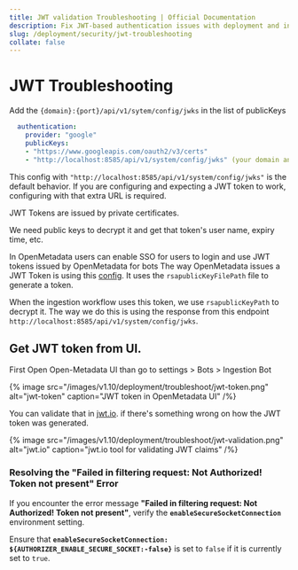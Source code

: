 ```yaml
---
title: JWT validation Troubleshooting | Official Documentation
description: Fix JWT-based authentication issues with deployment and ingestion by adjusting token validation and decoding settings.
slug: /deployment/security/jwt-troubleshooting
collate: false
---
```

# JWT Troubleshooting

Add the `{domain}:{port}/api/v1/sytem/config/jwks` in the list of publicKeys

```yaml
  authentication:
    provider: "google"
    publicKeys:
    - "https://www.googleapis.com/oauth2/v3/certs"
    - "http://localhost:8585/api/v1/system/config/jwks" (your domain and port)
```

This config with `"http://localhost:8585/api/v1/system/config/jwks"` is the default behavior. If you are configuring and expecting a JWT token to work, configuring with that extra URL is required.

JWT Tokens are issued by private certificates.

We need public keys to decrypt it and get that token's user name, expiry time, etc.

In OpenMetadata users can enable SSO for users to login and use JWT tokens issued by OpenMetadata for bots
The way OpenMetadata issues a JWT Token is using this [config](https://github.com/open-metadata/OpenMetadata/blob/main/conf/openmetadata.yaml#L155). It uses the `rsapublicKeyFilePath` file to generate a token.

When the ingestion workflow uses this token, we use `rsapublicKeyPath` to decrypt it. The way we do this is using the response from this endpoint `http://localhost:8585/api/v1/system/config/jwks`.


## Get JWT token from UI.

First Open Open-Metadata UI than go to settings > Bots > Ingestion Bot

{% image
  src="/images/v1.10/deployment/troubleshoot/jwt-token.png"
  alt="jwt-token"
  caption="JWT token in OpenMetadata UI"
 /%}

You can validate that in [jwt.io](https://jwt.io/). if there's something wrong on how the JWT token was generated.


{% image
  src="/images/v1.10/deployment/troubleshoot/jwt-validation.png"
  alt="jwt.io"
  caption="jwt.io tool for validating JWT claims"
 /%}

### Resolving the "Failed in filtering request: Not Authorized! Token not present" Error

If you encounter the error message **"Failed in filtering request: Not Authorized! Token not present"**, verify the **`enableSecureSocketConnection`** environment setting.

Ensure that **`enableSecureSocketConnection: ${AUTHORIZER_ENABLE_SECURE_SOCKET:-false}`** is set to `false` if it is currently set to `true`.
